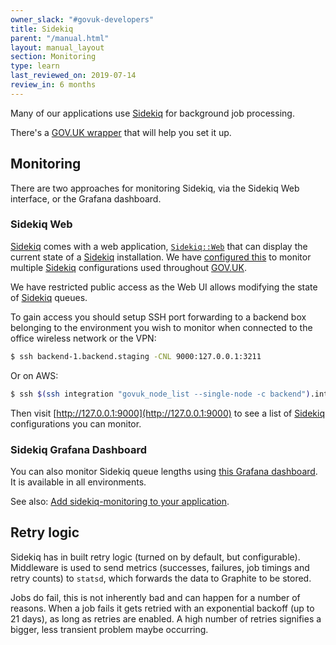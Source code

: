 ```yaml
---
owner_slack: "#govuk-developers"
title: Sidekiq
parent: "/manual.html"
layout: manual_layout
section: Monitoring
type: learn
last_reviewed_on: 2019-07-14
review_in: 6 months
---
```


Many of our applications use
[Sidekiq](https://github.com/mperham/sidekiq) for background job processing.

There's a [GOV.UK wrapper](https://github.com/alphagov/govuk_sidekiq) that will
help you set it up.

## Monitoring

There are two approaches for monitoring Sidekiq, via the Sidekiq Web interface,
or the Grafana dashboard.

### Sidekiq Web

[Sidekiq] comes with a web application,
[`Sidekiq::Web`](https://github.com/mperham/sidekiq/wiki/Monitoring)
that can display the current state of a [Sidekiq] installation. We have
[configured this](https://github.com/alphagov/sidekiq-monitoring) to monitor
multiple [Sidekiq] configurations used throughout [GOV.UK].

We have restricted public access as the Web UI allows modifying the state of
[Sidekiq] queues.

To gain access you should setup SSH port forwarding to a backend box belonging
to the environment you wish to monitor when connected to the office wireless
network or the VPN:

```bash
$ ssh backend-1.backend.staging -CNL 9000:127.0.0.1:3211
```

Or on AWS:

```bash
$ ssh $(ssh integration "govuk_node_list --single-node -c backend").integration -CNL 9000:127.0.0.1:3211
```

Then visit [http://127.0.0.1:9000](http://127.0.0.1:9000) to see a list of
[Sidekiq] configurations you can monitor.

### Sidekiq Grafana Dashboard

You can also monitor Sidekiq queue lengths using [this Grafana
dashboard](https://grafana.publishing.service.gov.uk/dashboard/file/sidekiq.json). It
is available in all environments.

See also: [Add sidekiq-monitoring to your application](setting-up-new-sidekiq-monitoring-app.html).

[gov.uk]: https://www.gov.uk
[sidekiq]: http://sidekiq.org

## Retry logic

Sidekiq has in built retry logic (turned on by default, but configurable).
Middleware is used to send metrics (successes, failures, job timings and retry
counts) to `statsd`, which forwards the data to Graphite to be stored.

Jobs do fail, this is not inherently bad and can happen for a number of
reasons. When a job fails it gets retried with an exponential backoff (up to 21
days), as long as retries are enabled. A high number of retries signifies a
bigger, less transient problem maybe occurring.

